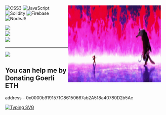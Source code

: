 <p align="center">
 

<img align="right" width="300" height="250" alt="GIF" src="./p.gif" />


![CSS3](https://img.shields.io/badge/css3-%231572B6.svg?style=for-the-badge&logo=css3&logoColor=white) ![JavaScript](https://img.shields.io/badge/javascript-%23323330.svg?style=for-the-badge&logo=javascript&logoColor=%23F7DF1E) ![Solidity](https://img.shields.io/badge/Solidity-%23363636.svg?style=for-the-badge&logo=solidity&logoColor=white) ![Firebase](https://img.shields.io/badge/firebase-%23039BE5.svg?style=for-the-badge&logo=firebase) ![NodeJS](https://img.shields.io/badge/node.js-6DA55F?style=for-the-badge&logo=node.js&logoColor=white)

 ![](https://github-readme-stats.vercel.app/api?username=niluk-256&theme=dark&hide_border=false&include_all_commits=false&count_private=false)<br/>
![](https://github-readme-streak-stats.herokuapp.com/?user=niluk-256&theme=dark&hide_border=false)<br/>
![](https://github-readme-stats.vercel.app/api/top-langs/?username=niluk-256&theme=dark&hide_border=false&include_all_commits=false&count_private=false&layout=compact)

---

![](https://komarev.com/ghpvc/?username=github-niluk-256)

 ##  You can help me by Donating Goerli ETH
  address - 0x0000b9191571C86150667ab2A518a40780D2b5Ac

<a href="https://git.io/typing-svg"><img src="https://readme-typing-svg.herokuapp.com?font=Fira+Code&duration=40&pause=50&width=435&lines=crypto+;fomo;rekt;rug;fuck!;LFG!;Frens;Keccak256;Fly!;CTF!" alt="Typing SVG" /></a>
